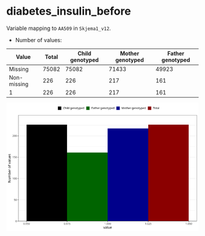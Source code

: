 # diabetes_insulin_before
Variable mapping to `AA509` in `Skjema1_v12`.
- Number of values:

| Value | Total | Child genotyped | Mother genotyped | Father genotyped |
| ----- | ----- | --------------- | ---------------- | ---------------- |
| Missing | 75082 | 75082 | 71433 | 49923 |
| Non-missing | 226 | 226 | 217 | 161 |
| 1 | 226 | 226 | 217 | 161 |



![](diabetes_insulin_before_n.png)



